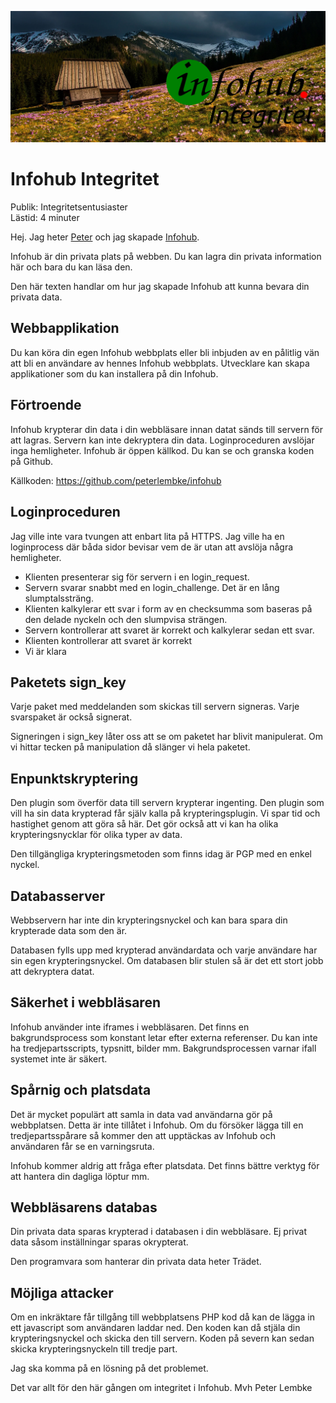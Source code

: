 ![What is infohub logo](../generic-image/pexels-pixabay-371662-sv.jpg)

# Infohub Integritet
Publik: Integritetsentusiaster  
Lästid: 4 minuter

Hej. Jag heter [Peter](https://www.linkedin.com/in/peter-lembke-4b607293/) och jag skapade [Infohub](https://infohub.se/).

Infohub är din privata plats på webben. Du kan lagra din privata information här och bara du kan läsa den.

Den här texten handlar om hur jag skapade Infohub att kunna bevara din privata data.

## Webbapplikation
Du kan köra din egen Infohub webbplats eller bli inbjuden av en pålitlig vän att bli en användare av hennes Infohub webbplats. Utvecklare kan skapa applikationer som du kan installera på din Infohub.

## Förtroende
Infohub krypterar din data i din webbläsare innan datat sänds till servern för att lagras. Servern kan inte dekryptera din data. Loginproceduren avslöjar inga hemligheter.
Infohub är öppen källkod. Du kan se och granska koden på Github.

Källkoden: https://github.com/peterlembke/infohub

## Loginproceduren
Jag ville inte vara tvungen att enbart lita på HTTPS. Jag ville ha en loginprocess där båda sidor bevisar vem de är utan att avslöja några hemligheter.

* Klienten presenterar sig för servern i en login_request.
* Servern svarar snabbt med en login_challenge. Det är en lång slumptalssträng.
* Klienten kalkylerar ett svar i form av en checksumma som baseras på den delade nyckeln och den slumpvisa strängen.
* Servern kontrollerar att svaret är korrekt och kalkylerar sedan ett svar.
* Klienten kontrollerar att svaret är korrekt
* Vi är klara

## Paketets sign_key
Varje paket med meddelanden som skickas till servern signeras. Varje svarspaket är också signerat.

Signeringen i sign_key låter oss att se om paketet har blivit manipulerat. Om vi hittar tecken på manipulation då slänger vi hela paketet.

## Enpunktskryptering
Den plugin som överför data till servern krypterar ingenting. Den plugin som vill ha sin data krypterad får själv kalla på krypteringsplugin. Vi spar tid och hastighet genom att göra så här. Det gör också att vi kan ha olika krypteringsnycklar för olika typer av data.

Den tillgängliga krypteringsmetoden som finns idag är PGP med en enkel nyckel.

## Databasserver
Webbservern har inte din krypteringsnyckel och kan bara spara din krypterade data som den är.

Databasen fylls upp med krypterad användardata och varje användare har sin egen krypteringsnyckel. Om databasen blir stulen så är det ett stort jobb att dekryptera datat.

## Säkerhet i webbläsaren
Infohub använder inte iframes i webbläsaren. Det finns en bakgrundsprocess som konstant letar efter externa referenser. Du kan inte ha tredjepartsscripts, typsnitt, bilder mm.  Bakgrundsprocessen varnar ifall systemet inte är säkert.

## Spårnig och platsdata
Det är mycket populärt att samla in data vad användarna gör på webbplatsen. Detta är inte tillåtet i Infohub. Om du försöker lägga till en tredjepartsspårare så kommer den att upptäckas av Infohub och användaren får se en varningsruta.

Infohub kommer aldrig att fråga efter platsdata. Det finns bättre verktyg för att hantera din dagliga löptur mm.

## Webbläsarens databas
Din privata data sparas krypterad i databasen i din webbläsare. Ej privat data såsom inställningar sparas okrypterat.

Den programvara som hanterar din privata data heter Trädet.

## Möjliga attacker
Om en inkräktare får tillgång till webbplatsens PHP kod då kan de lägga in ett javascript som användaren laddar ned. Den koden kan då stjäla din krypteringsnyckel och skicka den till servern. Koden på severn kan sedan skicka krypteringsnyckeln till tredje part.

Jag ska komma på en lösning på det problemet.

Det var allt för den här gången om integritet i Infohub.
Mvh Peter Lembke
